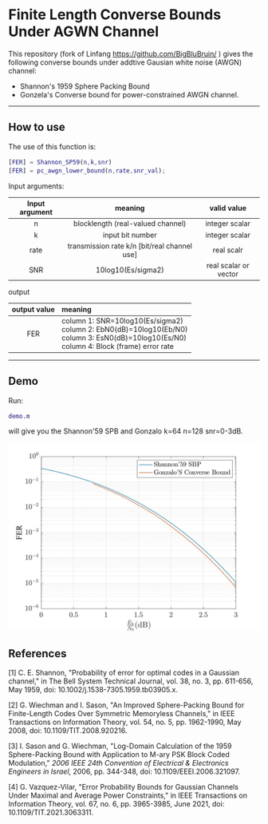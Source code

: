 # Finite Length Converse Bounds Under AGWN Channel

This repository (fork of Linfang https://github.com/BigBluBruin/ )  gives the following converse bounds under addtive Gausian white noise (AWGN) channel:

- Shannon's 1959 Sphere Packing Bound
- Gonzela's Converse bound for power-constrained AWGN channel.

---

## How to use

The use of this function is: 

```matlab
[FER] = Shannon_SP59(n,k,snr)
[FER] = pc_awgn_lower_bound(n,rate,snr_val);
```



Input arguments: 

| Input argument |                   meaning                    |      valid value      |
| :------------: | :------------------------------------------: | :-------------------: |
|       n        |      blocklength (real-valued channel)       |    integer scalar     |
|       k        |               input bit number               |    integer scalar     |
|      rate      | transmission rate k/n [bit/real channel use] |      real scalr       |
|      SNR       |              10log10(Es/sigma2)              | real scalar or vector |



output

| output value | meaning                                                      |
| :----------: | :----------------------------------------------------------- |
|     FER      | column 1: SNR=10log10(Es/sigma2)<br />column 2: EbN0(dB)=10log10(Eb/N0)<br />column 3: EsN0(dB)=10log10(Es/N0)<br />column 4: Block (frame) error rate |

---

## Demo

Run:

```matlab
demo.m 
```

will give you the Shannon'59 SPB and Gonzalo k=64 n=128 snr=0-3dB.  



![](https://github.com/BigBluBruin/Finite_Length_Converse_Bounds/blob/main/demo.jpg?raw=true)



## References

[1] C. E. Shannon, "Probability of error for optimal codes in a Gaussian channel," in The Bell System Technical Journal, vol. 38, no. 3, pp. 611-656, May 1959, doi: 10.1002/j.1538-7305.1959.tb03905.x.

[2] G. Wiechman and I. Sason, "An Improved Sphere-Packing Bound for Finite-Length Codes Over Symmetric Memoryless Channels," in IEEE Transactions on Information Theory, vol. 54, no. 5, pp. 1962-1990, May 2008, doi: 10.1109/TIT.2008.920216.

[3] I. Sason and G. Wiechman, "Log-Domain Calculation of the 1959 Sphere-Packing Bound with Application to M-ary PSK Block Coded Modulation," *2006 IEEE 24th Convention of Electrical & Electronics Engineers in Israel*, 2006, pp. 344-348, doi: 10.1109/EEEI.2006.321097. 

[4] G. Vazquez-Vilar, "Error Probability Bounds for Gaussian Channels Under Maximal and Average Power Constraints," in IEEE Transactions on Information Theory, vol. 67, no. 6, pp. 3965-3985, June 2021, doi: 10.1109/TIT.2021.3063311.
